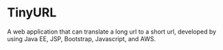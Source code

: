 # TinyURL
A web application that can translate a long url to a short url, developed by using Java EE, JSP, Bootstrap, Javascript, and AWS.
